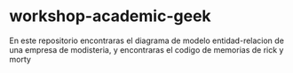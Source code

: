 # workshop-academic-geek
En este repositorio encontraras el diagrama de modelo entidad-relacion de una empresa de modisteria, y encontraras el codigo de memorias de rick y morty
